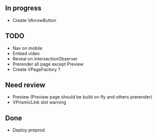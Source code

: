 ## In progress
- Create VArrowButton 

## TODO
- Nav on mobile
- Embed video
- Reveal on intersectionObserver 
- Prerender all page except Preview
- Create VPageFactory ? 

## Need review
- Preview (Preview page should be build on fly and others prerender)
- VPrismicLink slot warning

## Done
- Deploy preprod
